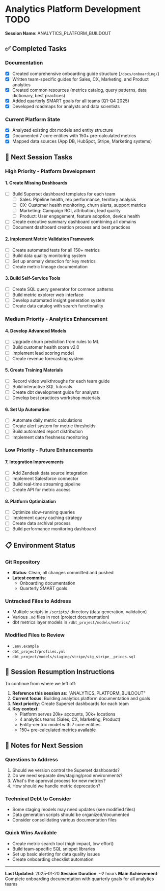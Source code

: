 # Analytics Platform Development TODO

**Session Name**: ANALYTICS_PLATFORM_BUILDOUT

## ✅ Completed Tasks

### Documentation
- [x] Created comprehensive onboarding guide structure (`/docs/onboarding/`)
- [x] Written team-specific guides for Sales, CX, Marketing, and Product analytics
- [x] Created common resources (metrics catalog, query patterns, data dictionary, best practices)
- [x] Added quarterly SMART goals for all teams (Q1-Q4 2025)
- [x] Developed roadmaps for analysts and data scientists

### Current Platform State
- [x] Analyzed existing dbt models and entity structure
- [x] Documented 7 core entities with 150+ pre-calculated metrics
- [x] Mapped data sources (App DB, HubSpot, Stripe, Marketing systems)

## 🚀 Next Session Tasks

### High Priority - Platform Development

#### 1. Create Missing Dashboards
- [ ] Build Superset dashboard templates for each team
  - [ ] Sales: Pipeline health, rep performance, territory analysis
  - [ ] CX: Customer health monitoring, churn alerts, support metrics
  - [ ] Marketing: Campaign ROI, attribution, lead quality
  - [ ] Product: User engagement, feature adoption, device health
- [ ] Create executive summary dashboard combining all domains
- [ ] Document dashboard creation process and best practices

#### 2. Implement Metric Validation Framework
- [ ] Create automated tests for all 150+ metrics
- [ ] Build data quality monitoring system
- [ ] Set up anomaly detection for key metrics
- [ ] Create metric lineage documentation

#### 3. Build Self-Service Tools
- [ ] Create SQL query generator for common patterns
- [ ] Build metric explorer web interface
- [ ] Develop automated insight generation system
- [ ] Create data catalog with search functionality

### Medium Priority - Analytics Enhancement

#### 4. Develop Advanced Models
- [ ] Upgrade churn prediction from rules to ML
- [ ] Build customer health score v2.0
- [ ] Implement lead scoring model
- [ ] Create revenue forecasting system

#### 5. Create Training Materials
- [ ] Record video walkthroughs for each team guide
- [ ] Build interactive SQL tutorials
- [ ] Create dbt development guide for analysts
- [ ] Develop best practices workshop materials

#### 6. Set Up Automation
- [ ] Automate daily metric calculations
- [ ] Create alert system for metric thresholds
- [ ] Build automated report distribution
- [ ] Implement data freshness monitoring

### Low Priority - Future Enhancements

#### 7. Integration Improvements
- [ ] Add Zendesk data source integration
- [ ] Implement Salesforce connector
- [ ] Build real-time streaming pipeline
- [ ] Create API for metric access

#### 8. Platform Optimization
- [ ] Optimize slow-running queries
- [ ] Implement query caching strategy
- [ ] Create data archival process
- [ ] Build performance monitoring dashboard

## 📋 Environment Status

### Git Repository
- **Status**: Clean, all changes committed and pushed
- **Latest commits**: 
  - Onboarding documentation
  - Quarterly SMART goals

### Untracked Files to Address
- Multiple scripts in `/scripts/` directory (data generation, validation)
- Various `.md` files in root (project documentation)
- dbt metrics layer models in `/dbt_project/models/metrics/`

### Modified Files to Review
- `.env.example`
- `dbt_project/profiles.yml`
- `dbt_project/models/staging/stripe/stg_stripe__prices.sql`

## 🔄 Session Resumption Instructions

To continue from where we left off:

1. **Reference this session as**: "ANALYTICS_PLATFORM_BUILDOUT"
2. **Current focus**: Building analytics platform documentation and goals
3. **Next priority**: Create Superset dashboards for each team
4. **Key context**: 
   - Platform serves 20k+ accounts, 30k+ locations
   - 4 analytics teams (Sales, CX, Marketing, Product)
   - Entity-centric model with 7 core entities
   - 150+ pre-calculated metrics available

## 📝 Notes for Next Session

### Questions to Address
1. Should we version control the Superset dashboards?
2. Do we need separate dev/staging/prod environments?
3. What's the approval process for new metrics?
4. How should we handle metric deprecation?

### Technical Debt to Consider
- Some staging models may need updates (see modified files)
- Data generation scripts should be organized/documented
- Consider consolidating various documentation files

### Quick Wins Available
- Create metric search tool (high impact, low effort)
- Build team-specific SQL snippet libraries
- Set up basic alerting for data quality issues
- Create onboarding checklist automation

---

**Last Updated**: 2025-01-20
**Session Duration**: ~2 hours
**Main Achievement**: Complete onboarding documentation with quarterly goals for all analytics teams